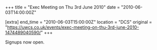 +++
title = "Exec Meeting on Thu 3rd June 2010"
date = "2010-06-03T14:00:00Z"

[extra]
end_time = "2010-06-03T15:00:00Z"
location = "DCS"
original = "https://uwcs.co.uk/events/exec-meeting-on-thu-3rd-june-2010-1474489040590/"
+++

Signups now open.

